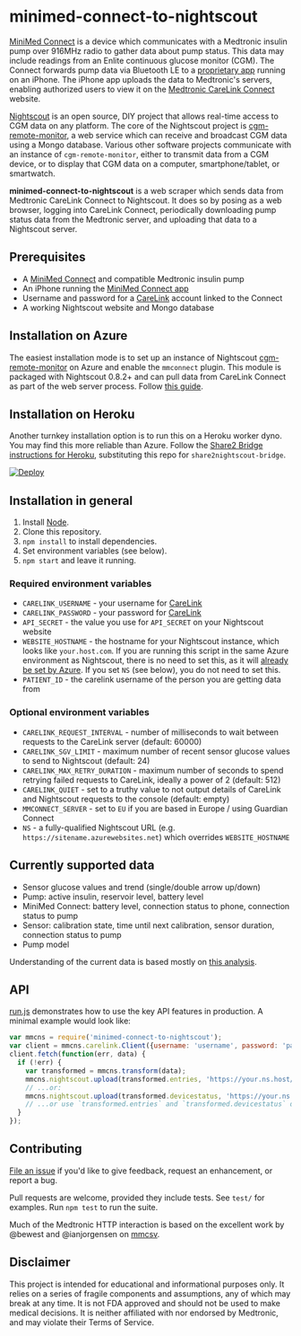 # minimed-connect-to-nightscout

[MiniMed Connect] is a device which communicates with a Medtronic insulin pump over 916MHz radio to gather data about pump status. This data may include readings from an Enlite continuous glucose monitor (CGM). The Connect forwards pump data via Bluetooth LE to a [proprietary app][connect-app] running on an iPhone. The iPhone app uploads the data to Medtronic's servers, enabling authorized users to view it on the [Medtronic CareLink Connect][carelink] website.

[Nightscout] is an open source, DIY project that allows real-time access to CGM data on any platform. The core of the Nightscout project is [cgm-remote-monitor], a web service which can receive and broadcast CGM data using a Mongo database. Various other software projects communicate with an instance of `cgm-remote-monitor`, either to transmit data from a CGM device, or to display that CGM data on a computer, smartphone/tablet, or smartwatch.

**minimed-connect-to-nightscout** is a web scraper which sends data from Medtronic CareLink Connect to Nightscout. It does so by posing as a web browser, logging into CareLink Connect, periodically downloading pump status data from the Medtronic server, and uploading that data to a Nightscout server.

## Prerequisites

* A [MiniMed Connect] and compatible Medtronic insulin pump
* An iPhone running the [MiniMed Connect app][connect-app]
* Username and password for a [CareLink][carelink] account linked to the Connect
* A working Nightscout website and Mongo database

## Installation on Azure

The easiest installation mode is to set up an instance of Nightscout [cgm-remote-monitor] on Azure and enable the `mmconnect` plugin. This module is packaged with Nightscout 0.8.2+ and can pull data from CareLink Connect as part of the web server process. Follow [this guide][azure-install].

## Installation on Heroku

Another turnkey installation option is to run this on a Heroku worker dyno. You may find this more reliable than Azure. Follow the [Share2 Bridge instructions for Heroku], substituting this repo for `share2nightscout-bridge`.

[![Deploy](https://www.herokucdn.com/deploy/button.svg)](https://heroku.com/deploy)

## Installation in general

1. Install [Node].
1. Clone this repository.
1. `npm install` to install dependencies.
1. Set environment variables (see below).
1. `npm start` and leave it running.

### Required environment variables

* `CARELINK_USERNAME` - your username for [CareLink][carelink]
* `CARELINK_PASSWORD` - your password for [CareLink][carelink]
* `API_SECRET` - the value you use for `API_SECRET` on your Nightscout website
* `WEBSITE_HOSTNAME` - the hostname for your Nightscout instance, which looks like `your.host.com`. If you are running this script in the same Azure environment as Nightscout, there is no need to set this, as it will [already be set by Azure][azure-environment]. If you set `NS` (see below), you do not need to set this.
* `PATIENT_ID` - the carelink username of the person you are getting data from

### Optional environment variables

* `CARELINK_REQUEST_INTERVAL` - number of milliseconds to wait between requests to the CareLink server (default: 60000)
* `CARELINK_SGV_LIMIT` - maximum number of recent sensor glucose values to send to Nightscout (default: 24)
* `CARELINK_MAX_RETRY_DURATION` - maximum number of seconds to spend retrying failed requests to CareLink, ideally a power of 2 (default: 512)
* `CARELINK_QUIET` - set to a truthy value to not output details of CareLink and Nightscout requests to the console (default: empty)
* `MMCONNECT_SERVER` - set to `EU` if you are based in Europe / using Guardian Connect
* `NS` - a fully-qualified Nightscout URL (e.g. `https://sitename.azurewebsites.net`) which overrides `WEBSITE_HOSTNAME`

## Currently supported data

* Sensor glucose values and trend (single/double arrow up/down)
* Pump: active insulin, reservoir level, battery level
* MiniMed Connect: battery level, connection status to phone, connection status to pump
* Sensor: calibration state, time until next calibration, sensor duration, connection status to pump
* Pump model

Understanding of the current data is based mostly on [this analysis].

## API

[run.js] demonstrates how to use the key API features in production. A minimal example would look like:

```js
var mmcns = require('minimed-connect-to-nightscout');
var client = mmcns.carelink.Client({username: 'username', password: 'password'});
client.fetch(function(err, data) {
  if (!err) {
    var transformed = mmcns.transform(data);
    mmcns.nightscout.upload(transformed.entries, 'https://your.ns.host/api/v1/entries.json', 'api-secret', callback);
    // ...or:
    mmcns.nightscout.upload(transformed.devicestatus, 'https://your.ns.host/api/v1/devicestatus.json', 'api-secret', callback);
    // ...or use `transformed.entries` and `transformed.devicestatus` directly
  }
});
```

## Contributing

[File an issue] if you'd like to give feedback, request an enhancement, or report a bug.

Pull requests are welcome, provided they include tests. See `test/` for examples. Run `npm test` to run the suite.

Much of the Medtronic HTTP interaction is based on the excellent work by @bewest and @ianjorgensen on [mmcsv].

## Disclaimer

This project is intended for educational and informational purposes only. It relies on a series of fragile components and assumptions, any of which may break at any time. It is not FDA approved and should not be used to make medical decisions. It is neither affiliated with nor endorsed by Medtronic, and may violate their Terms of Service.

[MiniMed Connect]: http://www.medtronicdiabetes.com/products/minimed-connect
[connect-app]: https://itunes.apple.com/us/app/minimed-connect/id999836914
[carelink]: https://carelink.minimed.com/
[Nightscout]: http://www.nightscout.info/
[cgm-remote-monitor]: https://github.com/nightscout/cgm-remote-monitor
[azure-install]: http://www.nightscout.info/wiki/welcome/website-features/funnel-cake-0-8-features/minimed-connect-and-nightscout
[Share2 Bridge instructions for Heroku]: https://github.com/bewest/share2nightscout-bridge/wiki/Deploy-to-Heroku
[Node]: https://nodejs.org
[azure-environment]: https://github.com/projectkudu/kudu/wiki/Azure-runtime-environment
[this analysis]: https://gist.github.com/mddub/5e4a585508c93249eb51
[run.js]: https://github.com/nightscout/minimed-connect-to-nightscout/blob/master/run.js
[File an issue]: https://github.com/nightscout/minimed-connect-to-nightscout/issues
[mmcsv]: https://github.com/bewest/mmcsv

